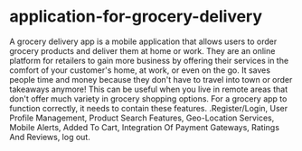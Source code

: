 # application-for-grocery-delivery
A grocery delivery app is a mobile application that allows users to order grocery products and deliver them at home or work. They are an online platform for retailers to gain more business by offering their services in the comfort of your customer's home, at work, or even on the go.
It saves people time and money because they don't have to travel into town or order takeaways anymore! This can be useful when you live in remote areas that don't offer much variety in grocery shopping options.
For a grocery app to function correctly, it needs to contain these features.
 .Register/Login,
 User Profile Management,
 Product Search Features,
 Geo-Location Services,
 Mobile Alerts,
 Added To Cart,
  Integration Of Payment Gateways,
  Ratings And Reviews,
  log out.
